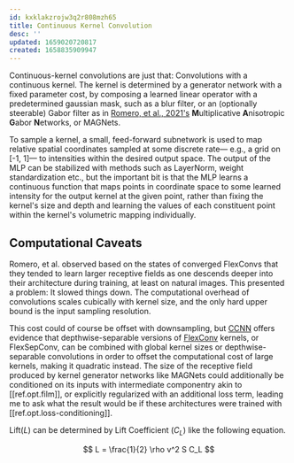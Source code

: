 ```yaml
---
id: kxklakzrojw3q2r808mzh65
title: Continuous Kernel Convolution
desc: ''
updated: 1659020720817
created: 1658835909947
---
```

Continuous-kernel convolutions are just that: Convolutions with a continuous kernel. The kernel is determined by a generator network with a fixed parameter cost, by composing a learned linear operator with a predetermined gaussian mask, such as a blur filter, or an (optionally steerable) Gabor filter as in [Romero, et al., 2021's][flexconv] **M**ultiplicative **A**nisotropic **G**abor **N**etworks, or MAGNets.

<!-- ![FlexConv parametrization](/assets/images/flexconv.png) -->

To sample a kernel, a small, feed-forward subnetwork is used to map relative spatial coordinates sampled at some discrete rate— e.g., a grid on [-1, 1]— to intensities within the desired output space. The output of the MLP can be stabilized with methods such as LayerNorm, weight standardization etc., but the important bit is that the MLP learns a continuous function that maps points in coordinate space to some learned intensity for the output kernel at the given point, rather than fixing the kernel's size and depth and learning the values of each constituent point within the kernel's volumetric mapping individually. 


## Computational Caveats
Romero, et al. observed based on the states of converged FlexConvs that they tended to learn larger receptive fields as one descends deeper into their architecture during training, at least on natural images. This presented a problem: It slowed things down. The computational overhead of convolutions scales cubically with kernel size, and the only hard upper bound is the input sampling resolution.

<!-- ![Progressively Larger Kernel Sizes](/assets/images/progressive-kernel-sizes.png) -->

This cost could of course be offset with downsampling, but [CCNN] offers evidence that depthwise-separable versions of [FlexConv] kernels, or FlexSepConv, can be combined with global kernel sizes or depthwise-separable convolutions in order to offset the computational cost of large kernels, making it quadratic instead. The size of the receptive field produced by kernel generator networks like MAGNets could additionally be conditioned on its inputs with intermediate componentry akin to [[ref.opt.film]], or explicitly regularized with an additional loss term, leading me to ask what the result would be if these architectures were trained with [[ref.opt.loss-conditioning]].

Lift($L$) can be determined by Lift Coefficient ($C_L$) like the following
equation.

$$
L = \frac{1}{2} \rho v^2 S C_L
$$

[flexconv]: https://arxiv.org/abs/2110.08059
[ccnn]: https://arxiv.org/abs/2206.03398
